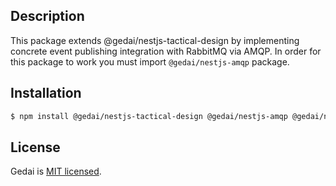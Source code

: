 ## Description

This package extends @gedai/nestjs-tactical-design by implementing concrete event publishing integration with RabbitMQ via AMQP. In order for this package to work you must import `@gedai/nestjs-amqp` package.

## Installation

```bash
$ npm install @gedai/nestjs-tactical-design @gedai/nestjs-amqp @gedai/nestjs-tactical-design-amqp
```

## License

Gedai is [MIT licensed](LICENSE).
